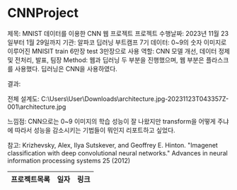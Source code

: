 # CNNProject


제목: MNIST 데이터를 이용한 CNN 웹 프로젝트
프로젝트 수행날짜: 2023년 11월 23일부터 1월 29일까지
기관: 알파코 딥러닝 부트캠프 7기
데이터: 0~9의 숫자 이미지로 이루어진 MNISIT train 6만장 test 3만장으로 사용
역할: CNN 모델 개선, 데이터 정제 및 전처리, 발표, 팀장
Method: 웹과 딥러닝 두 부분을 진행했으며, 웹 부분은 플라스크를 사용했다. 딥러닝은 CNN을 사용하였다.

결과:

전체 설계도: C:\Users\User\Downloads\architecture.jpg-20231123T043357Z-001\architecture.jpg

느낌점: CNN으로는 0~9 이미지의 학습 성능이 잘 나왔지만 transform을 어떻게 주냐에 따라서 성능을 감소시키는 기법들이 뭐인지 리포트하고 싶었다.

참고: Krizhevsky, Alex, Ilya Sutskever, and Geoffrey E. Hinton. "Imagenet classification with deep convolutional neural networks." Advances in neural information processing systems 25 (2012)




 
프로젝트목록| 일자 | 링크
------------|------|-----
